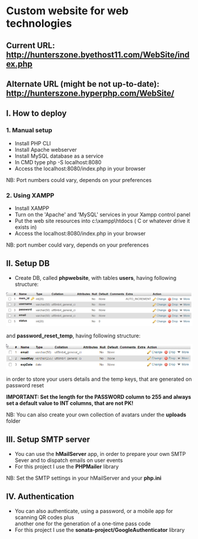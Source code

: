 # Custom website for web technologies

## Current URL: http://hunterszone.byethost11.com/WebSite/index.php
## Alternate URL (might be not up-to-date): http://hunterszone.hyperphp.com/WebSite/ 

## I. How to deploy

### 1. Manual setup
- Install PHP CLI   
- Install Apache webserver  
- Install MySQL database as a service  
- In CMD type php -S localhost:8080   
- Access the localhost:8080/index.php in your browser   

NB: Port numbers could vary, depends on your preferences

### 2. Using XAMPP 
- Install XAMPP    
- Turn on the 'Apache' and 'MySQL' services in your Xampp control panel   
- Put the web site resources into c:\xampp\htdocs ( C or whatever drive it exists in)  
- Access the localhost:8080/index.php in your browser   

NB: port number could vary, depends on your preferences  

## II. Setup DB
- Create DB, called **phpwebsite**, with tables **users**, having following structure:

![users-table-struct](uploads/users-table-struct.png)

and **password_reset_temp**, having following structure: 

![password_reset_temp-table-struct](uploads/password_reset_temp-table-struct.png)

in order to store your users details and the temp keys, that are generated on password reset  

**IMPORTANT: Set the length for the PASSWORD column to 255 and always set a default value to INT columns, that are not PK!**  

NB: You can also create your own collection of avatars under the **uploads** folder

## III. Setup SMTP server
- You can use the **hMailServer** app, in order to prepare your own SMTP Sever and to dispatch emails on user events
- For this project I use the **PHPMailer** library

NB: Set the SMTP settings in your hMailServer and your **php.ini**

## IV. Authentication
- You can also authenticate, using a password, or a mobile app for scanning QR codes plus  
another one for the generation of a one-time pass code
- For this project I use the **sonata-project/GoogleAuthenticator** library
